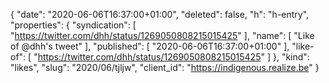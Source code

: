 {
  "date": "2020-06-06T16:37:00+01:00",
  "deleted": false,
  "h": "h-entry",
  "properties": {
    "syndication": [
      "https://twitter.com/dhh/status/1269050808215015425"
    ],
    "name": [
      "Like of @dhh's tweet"
    ],
    "published": [
      "2020-06-06T16:37:00+01:00"
    ],
    "like-of": [
      "https://twitter.com/dhh/status/1269050808215015425"
    ]
  },
  "kind": "likes",
  "slug": "2020/06/tjljw",
  "client_id": "https://indigenous.realize.be"
}
